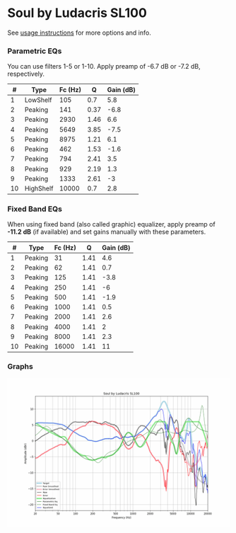 # Soul by Ludacris SL100
See [usage instructions](https://github.com/jaakkopasanen/AutoEq#usage) for more options and info.

### Parametric EQs
You can use filters 1-5 or 1-10. Apply preamp of -6.7 dB or -7.2 dB, respectively.

|   # | Type      |   Fc (Hz) |    Q |   Gain (dB) |
|-----|-----------|-----------|------|-------------|
|   1 | LowShelf  |       105 | 0.7  |         5.8 |
|   2 | Peaking   |       141 | 0.37 |        -6.8 |
|   3 | Peaking   |      2930 | 1.46 |         6.6 |
|   4 | Peaking   |      5649 | 3.85 |        -7.5 |
|   5 | Peaking   |      8975 | 1.21 |         6.1 |
|   6 | Peaking   |       462 | 1.53 |        -1.6 |
|   7 | Peaking   |       794 | 2.41 |         3.5 |
|   8 | Peaking   |       929 | 2.19 |         1.3 |
|   9 | Peaking   |      1333 | 2.61 |        -3   |
|  10 | HighShelf |     10000 | 0.7  |         2.8 |

### Fixed Band EQs
When using fixed band (also called graphic) equalizer, apply preamp of **-11.2 dB** (if available) and set gains manually with these parameters.

|   # | Type    |   Fc (Hz) |    Q |   Gain (dB) |
|-----|---------|-----------|------|-------------|
|   1 | Peaking |        31 | 1.41 |         4.6 |
|   2 | Peaking |        62 | 1.41 |         0.7 |
|   3 | Peaking |       125 | 1.41 |        -3.8 |
|   4 | Peaking |       250 | 1.41 |        -6   |
|   5 | Peaking |       500 | 1.41 |        -1.9 |
|   6 | Peaking |      1000 | 1.41 |         0.5 |
|   7 | Peaking |      2000 | 1.41 |         2.6 |
|   8 | Peaking |      4000 | 1.41 |         2   |
|   9 | Peaking |      8000 | 1.41 |         2.3 |
|  10 | Peaking |     16000 | 1.41 |        11   |

### Graphs
![](./Soul%20by%20Ludacris%20SL100.png)
